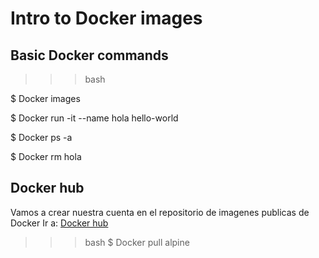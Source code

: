 # Intro to Docker images
## Basic Docker commands
>>>bash

$ Docker images

$ Docker run -it --name hola hello-world

$ Docker ps -a

$ Docker rm hola
>>>

## Docker hub
Vamos a crear nuestra cuenta en el repositorio de imagenes publicas de Docker
Ir a: [Docker hub](https://hub.docker.com/)


>>>bash
$ Docker pull alpine 
>>>
